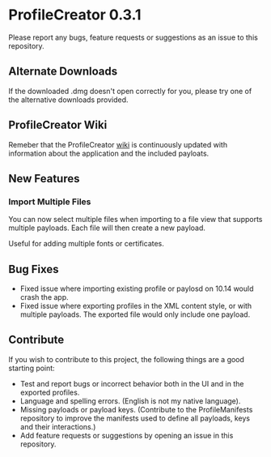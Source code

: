 # ProfileCreator 0.3.1

Please report any bugs, feature requests or suggestions as an issue to this repository.

## Alternate Downloads

If the downloaded .dmg doesn't open correctly for you, please try one of the alternative downloads provided.

## ProfileCreator Wiki

Remeber that the ProfileCreator [wiki](https://github.com/erikberglund/ProfileCreator/wiki) is continuously updated with information about the application and the included payloats.

## New Features

### Import Multiple Files

You can now select multiple files when importing to a file view that supports multiple payloads. Each file will then create a new payload.

Useful for adding multiple fonts or certificates.

## Bug Fixes

- Fixed issue where importing existing profile or paylosd on 10.14 would crash the app.
- Fixed issue where exporting profiles in the XML content style, or with multiple payloads. The exported file would only include one payload.

## Contribute

If you wish to contribute to this project, the following things are a good starting point:

- Test and report bugs or incorrect behavior both in the UI and in the exported profiles.
- Language and spelling errors. (English is not my native language).
- Missing payloads or payload keys. (Contribute to the ProfileManifests repository to improve the manifests used to define all payloads, keys and their interactions.)
- Add feature requests or suggestions by opening an issue in this repository.
